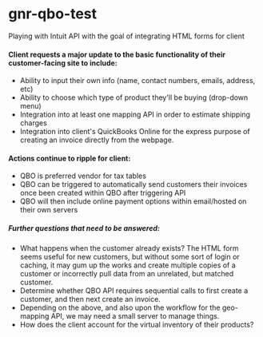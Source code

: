 # gnr-qbo-test
Playing with Intuit API with the goal of integrating HTML forms for client

#### Client requests a major update to the basic functionality of their customer-facing site to include:
* Ability to input their own info (name, contact numbers, emails, address, etc)
* Ability to choose which type of product they'll be buying (drop-down menu)
* Integration into at least one mapping API in order to estimate shipping charges
* Integration into client's QuickBooks Online for the express purpose of creating an invoice directly from the webpage.

#### Actions continue to ripple for client:
* QBO is preferred vendor for tax tables
* QBO can be triggered to automatically send customers their invoices once been created within QBO after triggering API
* QBO will then include online payment options within email/hosted on their own servers

##### Further questions that need to be answered:
* What happens when the customer already exists? The HTML form seems useful for new customers, but without some sort of login or caching, it may gum up the works and create multiple copies of a customer or incorrectly pull data from an unrelated, but matched customer.
* Determine whether QBO API requires sequential calls to first create a customer, and then next create an invoice.
* Depending on the above, and also upon the workflow for the geo-mapping API, we may need a small server to manage things.
* How does the client account for the virtual inventory of their products?
